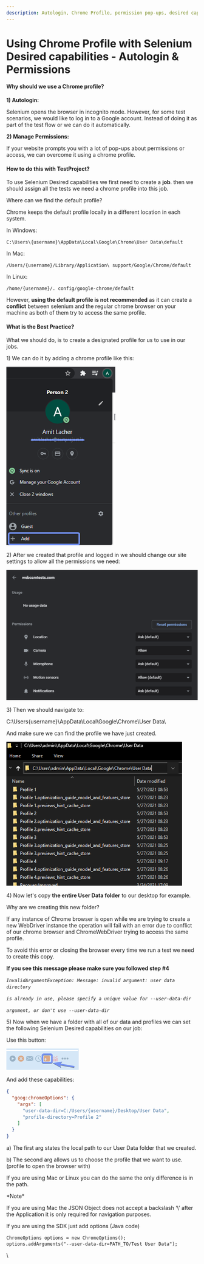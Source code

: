 ```yaml
---
description: Autologin, Chrome Profile, permission pop-ups, desired capabilities.
---
```


# Using Chrome Profile with Selenium Desired capabilities - Autologin & Permissions

#### **Why should we use a Chrome profile?** <a href="#h_f4fba39ec3" id="h_f4fba39ec3"></a>

**1) Autologin:**

Selenium opens the browser in incognito mode. However, for some test scenarios, we would like to log in to a Google account. Instead of doing it as part of the test flow or we can do it automatically.

**2) Manage Permissions:**

If your website prompts you with a lot of pop-ups about permissions or access, we can overcome it using a chrome profile.

#### **How to do this with TestProject?** <a href="#h_aa7c6e8dfe" id="h_aa7c6e8dfe"></a>

To use Selenium Desired capabilities we first need to create a **job**. then we should assign all the tests we need a chrome profile into this job.

Where can we find the default profile?

Chrome keeps the default profile locally in a different location in each system.

In Windows:

```
C:\Users\{username}\AppData\Local\Google\Chrome\User Data\default
```

In Mac:

```
/Users/{username}/Library/Application\ support/Google/Chrome/default
```

In Linux:

```
/home/{username}/. config/google-chrome/default
```

However, **using the default profile is not recommended** as it can create a **conflict** between selenium and the regular chrome browser on your machine as both of them try to access the same profile.

#### What is the Best Practice? <a href="#h_d644fc0246" id="h_d644fc0246"></a>

What we should do, is to create a designated profile for us to use in our jobs.

1\) We can do it by adding a chrome profile like this:

![](<../../.gitbook/assets/image (544) (1).png>)

2\) After we created that profile and logged in we should change our site settings to allow all the permissions we need:

![](<../../.gitbook/assets/image (476) (1).png>)

3\) Then we should navigate to:

C:\Users{username}\AppData\Local\Google\Chrome\User Data\\

And make sure we can find the profile we have just created.

![](<../../.gitbook/assets/image (490).png>)

4\) Now let's copy **the entire User Data folder** to our desktop for example.

Why are we creating this new folder?

If any instance of Chrome browser is open while we are trying to create a new WebDriver instance the operation will fail with an error due to conflict of our chrome browser and ChromeWebDriver trying to access the same profile.

To avoid this error or closing the browser every time we run a test we need to create this copy.

**If you see this message please make sure you followed step #4**

_`InvalidArgumentException: Message: invalid argument: user data directory`_

_`is already in use, please specify a unique value for --user-data-dir`_

_`argument, or don't use --user-data-dir`_

5\) Now when we have a folder with all of our data and profiles we can set the following Selenium Desired capabilities on our job:

Use this button:

![](<../../.gitbook/assets/image (507) (1).png>)

And add these capabilities:

```json
{
  "goog:chromeOptions": {
    "args": [
      "user-data-dir=C:/Users/{username}/Desktop/User Data",
      "profile-directory=Profile 2"
    ]
  }
}
```

a) The first arg states the local path to our User Data folder that we created.

b) The second arg allows us to choose the profile that we want to use. (profile to open the browser with)

If you are using Mac or Linux you can do the same the only difference is in the path.

\*Note\*

If you are using Mac the JSON Object does not accept a backslash ‘\’ after the Application it is only required for navigation purposes.

If you are using the SDK just add options (Java code)

```
ChromeOptions options = new ChromeOptions();
options.addArguments("--user-data-dir=PATH_TO/Test User Data");
```

\

